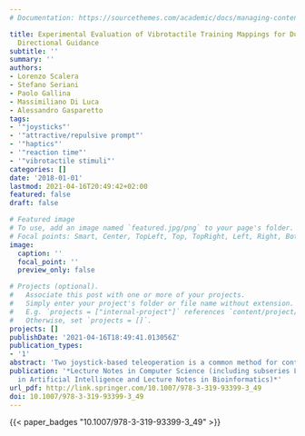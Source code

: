 ```yaml
---
# Documentation: https://sourcethemes.com/academic/docs/managing-content/

title: Experimental Evaluation of Vibrotactile Training Mappings for Dual-Joystick
  Directional Guidance
subtitle: ''
summary: ''
authors:
- Lorenzo Scalera
- Stefano Seriani
- Paolo Gallina
- Massimiliano Di Luca
- Alessandro Gasparetto
tags:
- '"joysticks"'
- '"attractive/repulsive prompt"'
- '"haptics"'
- '"reaction time"'
- '"vibrotactile stimuli"'
categories: []
date: '2018-01-01'
lastmod: 2021-04-16T20:49:42+02:00
featured: false
draft: false

# Featured image
# To use, add an image named `featured.jpg/png` to your page's folder.
# Focal points: Smart, Center, TopLeft, Top, TopRight, Left, Right, BottomLeft, Bottom, BottomRight.
image:
  caption: ''
  focal_point: ''
  preview_only: false

# Projects (optional).
#   Associate this post with one or more of your projects.
#   Simply enter your project's folder or file name without extension.
#   E.g. `projects = ["internal-project"]` references `content/project/deep-learning/index.md`.
#   Otherwise, set `projects = []`.
projects: []
publishDate: '2021-04-16T18:49:41.013056Z'
publication_types:
- '1'
abstract: 'Two joystick-based teleoperation is a common method for controlling a remote machine or a robot. Their use could be counter-intuitive and could require a heavy mental workload. The goal of this paper is to investigate whether vibrotactile prompts could be used to trigger dual-joystick responses quickly and intuitively, so to possibly employ them for training. In particular, we investigate the effects of: (1) stimuli delivered either on the palm or on the back of the hand, (2) with attractive and repulsive mappings, (3) with single and sequential stimuli. We find that 38 participants responded quicker and more accurately when stimuli were delivered on the back of the hand, preferred to move towards the vibration. Sequential stimuli led to intermediate responses in terms of speed and accuracy.'
publication: '*Lecture Notes in Computer Science (including subseries Lecture Notes
  in Artificial Intelligence and Lecture Notes in Bioinformatics)*'
url_pdf: http://link.springer.com/10.1007/978-3-319-93399-3_49
doi: 10.1007/978-3-319-93399-3_49
---
```

{{< paper_badges "10.1007/978-3-319-93399-3_49" >}}
